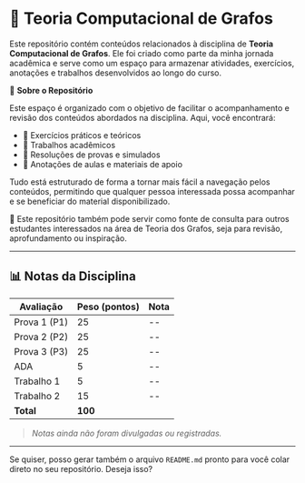 # 🧠 Teoria Computacional de Grafos

Este repositório contém conteúdos relacionados à disciplina de **Teoria Computacional de Grafos**. Ele foi criado como parte da minha jornada acadêmica e serve como um espaço para armazenar atividades, exercícios, anotações e trabalhos desenvolvidos ao longo do curso.

📘 **Sobre o Repositório**

Este espaço é organizado com o objetivo de facilitar o acompanhamento e revisão dos conteúdos abordados na disciplina. Aqui, você encontrará:

* 📂 Exercícios práticos e teóricos
* 📎 Trabalhos acadêmicos
* 🧮 Resoluções de provas e simulados
* 📑 Anotações de aulas e materiais de apoio

Tudo está estruturado de forma a tornar mais fácil a navegação pelos conteúdos, permitindo que qualquer pessoa interessada possa acompanhar e se beneficiar do material disponibilizado.

🎯 Este repositório também pode servir como fonte de consulta para outros estudantes interessados na área de Teoria dos Grafos, seja para revisão, aprofundamento ou inspiração.

---

## 📊 Notas da Disciplina

| Avaliação    | Peso (pontos) | Nota |
| ------------ | ------------- | ---- |
| Prova 1 (P1) | 25            | --   |
| Prova 2 (P2) | 25            | --   |
| Prova 3 (P3) | 25            | --   |
| ADA          | 5             | --   |
| Trabalho 1   | 5             | --   |
| Trabalho 2   | 15            | --   |
| **Total**    | **100**       |      |

> *Notas ainda não foram divulgadas ou registradas.*

---

Se quiser, posso gerar também o arquivo `README.md` pronto para você colar direto no seu repositório. Deseja isso?
